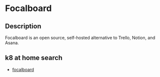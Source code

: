 # Focalboard

## Description

Focalboard is an open source, self-hosted alternative to Trello, Notion, and Asana.

## k8 at home search

- [focalboard](https://nanne.dev/k8s-at-home-search/#/focalboard)
